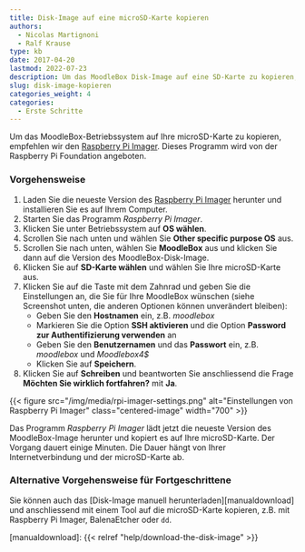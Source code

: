 ```yaml
---
title: Disk-Image auf eine microSD-Karte kopieren
authors:
  - Nicolas Martignoni
  - Ralf Krause
type: kb
date: 2017-04-20
lastmod: 2022-07-23
description: Um das MoodleBox Disk-Image auf eine SD-Karte zu kopieren, laden Sie einfach den Raspberry Pi Imager herunter und folgen Sie diese Anweisungen.
slug: disk-image-kopieren
categories_weight: 4
categories:
  - Erste Schritte
---
```


Um das MoodleBox-Betriebssystem auf Ihre microSD-Karte zu kopieren, empfehlen wir den [Raspberry Pi Imager][imager]. Dieses Programm wird von der Raspberry Pi Foundation angeboten.

### Vorgehensweise

1. Laden Sie die neueste Version des [Raspberry Pi Imager][imager] herunter und installieren Sie es auf Ihrem Computer.
2. Starten Sie das Programm _Raspberry Pi Imager_.
3. Klicken Sie unter Betriebssystem auf __OS wählen__.
4. Scrollen Sie nach unten und wählen Sie __Other specific purpose OS__ aus.
5. Scrollen Sie nach unten, wählen Sie __MoodleBox__ aus und klicken Sie dann auf die Version des MoodleBox-Disk-Image.
6. Klicken Sie auf __SD-Karte wählen__ und wählen Sie Ihre microSD-Karte aus.
7. Klicken Sie auf die Taste mit dem Zahnrad und geben Sie die Einstellungen an, die Sie für Ihre MoodleBox wünschen (siehe Screenshot unten, die anderen Optionen können unverändert bleiben):
   - Geben Sie den __Hostnamen__ ein, z.B. _moodlebox_
   - Markieren Sie die Option __SSH aktivieren__ und die Option __Password zur Authentifizierung verwenden__ an
   - Geben Sie den __Benutzernamen__ und das __Passwort__ ein, z.B. _moodlebox_ und _Moodlebox4$_
   - Klicken Sie auf __Speichern__.
8. Klicken Sie auf __Schreiben__ und beantworten Sie anschliessend die Frage __Möchten Sie wirklich fortfahren?__ mit  __Ja__.

{{< figure src="/img/media/rpi-imager-settings.png" alt="Einstellungen von Raspberry Pi Imager" class="centered-image" width="700" >}}

Das Programm _Raspberry Pi Imager_ lädt jetzt die neueste Version des MoodleBox-Image herunter und kopiert es auf Ihre microSD-Karte. Der Vorgang dauert einige Minuten. Die Dauer hängt von Ihrer Internetverbindung und der microSD-Karte ab.

### Alternative Vorgehensweise für Fortgeschrittene

Sie können auch das [Disk-Image manuell herunterladen][manualdownload] und anschliessend mit einem Tool auf die microSD-Karte kopieren, z.B. mit Raspberry Pi Imager, BalenaEtcher oder `dd`.

 [imager]: https://www.raspberrypi.com/software/
 [manualdownload]: {{< relref "help/download-the-disk-image" >}}

